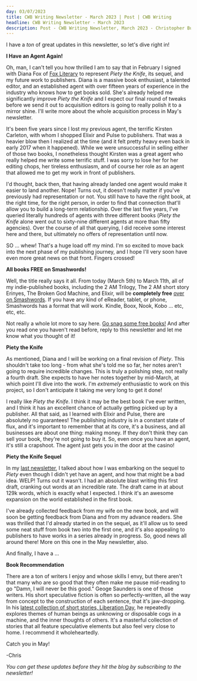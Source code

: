 ```yaml
---
day: 03/07/2023
title: CWB Writing Newsletter - March 2023 | Post | CWB Writing
headline: CWB Writing Newsletter - March 2023
description: Post - CWB Writing Newsletter, March 2023 - Christopher Buecheler's Author Site
---
```



I have a _ton_ of great updates in this newsletter, so let's dive right in!

**I Have an Agent Again!**

Oh, man, I can't tell you how thrilled I am to say that in February I signed with Diana Fox of <a href="https://www.publishersmarketplace.com/members/fox/" target="_blank">Fox Literary</a> to represent _Piety the Knife_, its sequel, and my future work to publishers. Diana is a massive book enthusiast, a talented editor, and an established agent with over fifteen years of experience in the industry who knows how to get books sold. She's already helped me significantly improve _Piety the Knife_ and I expect our final round of tweaks before we send it out to acquisition editors is going to really polish it to a mirror shine. I'll write more about the whole acquisition process in May's newsletter.

It's been five years since I lost my previous agent, the terrific Kirsten Carleton, with whom I shopped Elixir and Pulse to publishers. That was a heavier blow then I realized at the time (and it felt pretty heavy even back in early 2017 when it happened). While we were unsuccessful in selling either of those two books, I nonetheless thought Kirsten was a great agent who really helped me write some terrific stuff. I was sorry to lose her for her editing chops, her tireless enthusiasm, and of course her role as an agent that allowed me to get my work in front of publishers.

I'd thought, back then, that having already landed one agent would make it easier to land another. Nope! Turns out, it doesn't really matter if you've previously had representation or not. You still have to have the right book, at the right time, for the right person, in order to find that connection that'll allow you to build a long-term relationship. Over the last five years, I've queried literally hundreds of agents with three different books (_Piety the Knife_ alone went out to sixty-nine different agents at more than fifty agencies). Over the course of all that querying, I did receive some interest here and there, but ultimately no offers of representation until now.

SO ... whew! That's a huge load off my mind. I'm so excited to move back into the next phase of my publishing journey, and I hope I'll very soon have even more great news on that front. Fingers crossed!

**All books FREE on Smashwords!**

Well, the title really says it all. From today (March 5th) to March 11th, all of my indie-published books, including the 2 AM Trilogy, The 2 AM short story Erinyes, The Broken God Machine, and Elixir, will be **completely free** <a href="https://www.smashwords.com/profile/view/cwbuecheler" target="_blank">over on Smashwords</a>. If you have any kind of eReader, tablet, or phone, Smashwords has a format that will work. Kindle, Boox, Nook, Kobo &hellip; etc, etc, etc.

Not really a whole lot more to say here. <a href="https://www.smashwords.com/profile/view/cwbuecheler" target="_blank">Go snag some free books!</a> And after you read one you haven't read before, reply to this newsletter and let me know what you thought of it!

**Piety the Knife**

As mentioned, Diana and I will be working on a final revision of _Piety_. This shouldn't take too long - from what she's told me so far, her notes aren't going to require incredible changes. This is truly a polishing step, not really a fourth draft. She expects to have her notes together by mid-March, at which point I'll dive into the work. I'm _extremely_ enthusiastic to work on this project, so I don't anticipate it taking me very long to get it done!

I really like _Piety the Knife_. I think it may be the best book I've ever written, and I think it has an excellent chance of actually getting picked up by a publisher. All that said, as I learned with Elixir and Pulse, there are absolutely no guarantees! The publishing industry is in a constant state of flux, and it's important to remember that at its core, it's a business, and all businesses are about one thing: making money. If they don't think they can sell your book, they're not going to buy it. So, even once you have an agent, it's still a crapshoot. The agent just gets you in the door at the casino!

**Piety the Knife Sequel**

In my <a href="https://cwbwriting.com/posts/2023-01-cwb-writing-newsletter-january-2023/">last newsletter</a>, I talked about how I was embarking on the sequel to _Piety_ even though I didn't yet have an agent, and how that might be a bad idea. WELP! Turns out it wasn't. I had an absolute blast writing this first draft, cranking out words at an incredible rate. The draft came in at about 129k words, which is exactly what I expected. I think it's an awesome expansion on the world established in the first book.

I've already collected feedback from my wife on the new book, and will soon be getting feedback from Diana and from my advance readers. She was thrilled that I'd already started in on the sequel, as it'll allow us to seed some neat stuff from book two into the first one, and it's also appealing to publishers to have works in a series already in progress. So, good news all around there! More on this one in the May newsletter, also.

And finally, I have a &hellip;

**Book Recommendation**

There are a ton of writers I enjoy and whose skills I envy, but there aren't that many who are so good that they often make me pause mid-reading to go "Damn, I will never be this good." Geoge Saunders is one of those writers. His short speculative fiction is often so perfectly-written, all the way from concept to the construction of each sentence, that it's jaw-dropping. In his <a href="https://www.indiebound.org/book/9780525509592" target="_blank">latest collection of short stories, Liberation Day</a>, he repeatedly explores themes of human beings as unknowing or disposable cogs in a machine, and the inner thoughts of others. It's a masterful collection of stories that all feature speculative elements but also feel very close to home. I recommend it wholeheartedly.

Catch you in May!

-Chris

_You can get these updates before they hit the blog by subscribing to the newsletter!_
